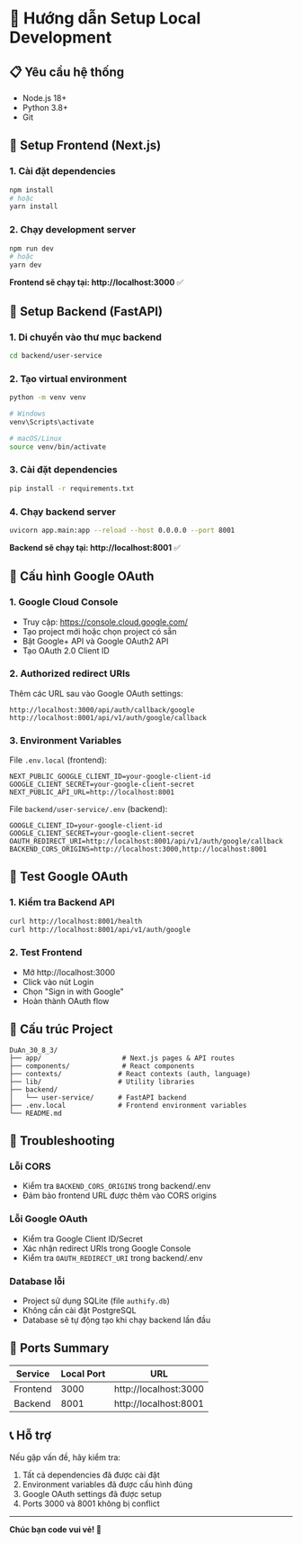 # 🚀 Hướng dẫn Setup Local Development

## 📋 Yêu cầu hệ thống
- Node.js 18+ 
- Python 3.8+
- Git

## 🔧 Setup Frontend (Next.js)

### 1. Cài đặt dependencies
```bash
npm install
# hoặc
yarn install
```

### 2. Chạy development server
```bash
npm run dev
# hoặc  
yarn dev
```

**Frontend sẽ chạy tại: http://localhost:3000** ✅

## 🔧 Setup Backend (FastAPI)

### 1. Di chuyển vào thư mục backend
```bash
cd backend/user-service
```

### 2. Tạo virtual environment
```bash
python -m venv venv

# Windows
venv\Scripts\activate

# macOS/Linux  
source venv/bin/activate
```

### 3. Cài đặt dependencies
```bash
pip install -r requirements.txt
```

### 4. Chạy backend server
```bash
uvicorn app.main:app --reload --host 0.0.0.0 --port 8001
```

**Backend sẽ chạy tại: http://localhost:8001** ✅

## 🔑 Cấu hình Google OAuth

### 1. Google Cloud Console
- Truy cập: https://console.cloud.google.com/
- Tạo project mới hoặc chọn project có sẵn
- Bật Google+ API và Google OAuth2 API
- Tạo OAuth 2.0 Client ID

### 2. Authorized redirect URIs
Thêm các URL sau vào Google OAuth settings:
```
http://localhost:3000/api/auth/callback/google
http://localhost:8001/api/v1/auth/google/callback
```

### 3. Environment Variables
File `.env.local` (frontend):
```env
NEXT_PUBLIC_GOOGLE_CLIENT_ID=your-google-client-id
GOOGLE_CLIENT_SECRET=your-google-client-secret
NEXT_PUBLIC_API_URL=http://localhost:8001
```

File `backend/user-service/.env` (backend):
```env
GOOGLE_CLIENT_ID=your-google-client-id
GOOGLE_CLIENT_SECRET=your-google-client-secret
OAUTH_REDIRECT_URI=http://localhost:8001/api/v1/auth/google/callback
BACKEND_CORS_ORIGINS=http://localhost:3000,http://localhost:8001
```

## 🧪 Test Google OAuth

### 1. Kiểm tra Backend API
```bash
curl http://localhost:8001/health
curl http://localhost:8001/api/v1/auth/google
```

### 2. Test Frontend
- Mở http://localhost:3000
- Click vào nút Login
- Chọn "Sign in with Google"
- Hoàn thành OAuth flow

## 📁 Cấu trúc Project

```
DuAn_30_8_3/
├── app/                    # Next.js pages & API routes
├── components/             # React components  
├── contexts/              # React contexts (auth, language)
├── lib/                   # Utility libraries
├── backend/
│   └── user-service/      # FastAPI backend
├── .env.local             # Frontend environment variables
└── README.md
```

## 🐛 Troubleshooting

### Lỗi CORS
- Kiểm tra `BACKEND_CORS_ORIGINS` trong backend/.env
- Đảm bảo frontend URL được thêm vào CORS origins

### Lỗi Google OAuth
- Kiểm tra Google Client ID/Secret
- Xác nhận redirect URIs trong Google Console
- Kiểm tra `OAUTH_REDIRECT_URI` trong backend/.env

### Database lỗi
- Project sử dụng SQLite (file `authify.db`)
- Không cần cài đặt PostgreSQL
- Database sẽ tự động tạo khi chạy backend lần đầu

## 🎯 Ports Summary

| Service | Local Port | URL |
|---------|------------|-----|
| Frontend | 3000 | http://localhost:3000 |
| Backend | 8001 | http://localhost:8001 |

## 📞 Hỗ trợ

Nếu gặp vấn đề, hãy kiểm tra:
1. Tất cả dependencies đã được cài đặt
2. Environment variables đã được cấu hình đúng
3. Google OAuth settings đã được setup
4. Ports 3000 và 8001 không bị conflict

---
**Chúc bạn code vui vẻ! 🎉**